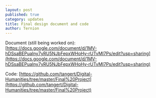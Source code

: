```yaml
---
layout: post
published: true
category: updates
title: Final design document and code
author: Ternion
---
```

Document (still being worked on):
[https://docs.google.com/document/d/1MV-hDSsaBEPuaIny7yRU5NJbFepxWHoHy-rUTvMI7Ps/edit?usp=sharing](https://docs.google.com/document/d/1MV-hDSsaBEPuaIny7yRU5NJbFepxWHoHy-rUTvMI7Ps/edit?usp=sharing)

Code:
[https://github.com/tangert/Digital-Humanities/tree/master/Final%20Project](https://github.com/tangert/Digital-Humanities/tree/master/Final%20Project)